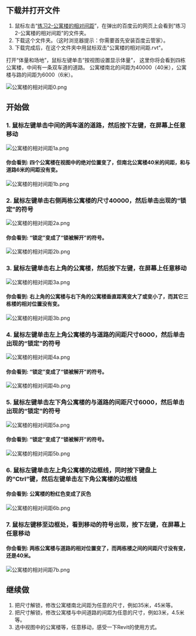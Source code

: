 ## 下载并打开文件

1. 鼠标左击“[练习2-公寓楼的相对间距](http://pan.baidu.com/s/1o7jBt3s)”，在弹出的百度云的网页上会看到“练习2-公寓楼的相对间距”的文件夹。
2. 下载这个文件夹。（这时浏览器提示：你需要首先安装百度云管家）。
3. 下载完成后，在这个文件夹中用鼠标双击"公寓楼的相对间距.rvt"。

打开“体量和场地”，鼠标左键单击“按视图设置显示体量”，
这里你将会看到四栋公寓楼，中间有一条双车道的道路。
公寓楼南北的间距为40000（40米），公寓楼与路的间距为6000（6米）。

![公寓楼的相对间距0.png](/images/公寓楼的相对间距/公寓楼的相对间距0.png)

## 开始做

### 1. 鼠标左键单击中间的两车道的道路，然后按下左键，在屏幕上任意移动

![公寓楼的相对间距1a.png](/images/公寓楼的相对间距/公寓楼的相对间距1a.png)

#### 你会看到: 四个公寓楼在视图中的绝对位置变了，但南北公寓楼40米的间距，和与道路6米的间距没有变。

![公寓楼的相对间距1b.png](/images/公寓楼的相对间距/公寓楼的相对间距1b.png)

### 2. 鼠标左键单击右侧两栋公寓楼的尺寸40000，然后单击出现的“锁定”的符号

![公寓楼的相对间距2a.png](/images/公寓楼的相对间距/公寓楼的相对间距2a.png)

#### 你会看到: “锁定”变成了“锁被解开”的符号。

![公寓楼的相对间距2b.png](/images/公寓楼的相对间距/公寓楼的相对间距2b.png)

### 3. 鼠标左键单击右上角的公寓楼，然后按下左键，在屏幕上任意移动

![公寓楼的相对间距3a.png](/images/公寓楼的相对间距/公寓楼的相对间距3a.png)

#### 你会看到: 右上角的公寓楼与右下角的公寓楼垂直距离变大了或变小了，而其它三栋楼的相对位置没有变。

![公寓楼的相对间距3b.png](/images/公寓楼的相对间距/公寓楼的相对间距3b.png)

### 4. 鼠标左键单击左上角公寓楼的与道路的间距尺寸6000，然后单击出现的“锁定”的符号

![公寓楼的相对间距4a.png](/images/公寓楼的相对间距/公寓楼的相对间距4a.png)

#### 你会看到: “锁定”变成了“锁被解开”的符号。

![公寓楼的相对间距4b.png](/images/公寓楼的相对间距/公寓楼的相对间距4b.png)

### 5. 鼠标左键单击左下角公寓楼的与道路的间距尺寸6000，然后单击出现的“锁定”的符号

![公寓楼的相对间距5a.png](/images/公寓楼的相对间距/公寓楼的相对间距5a.png)

#### 你会看到: “锁定”变成了“锁被解开”的符号。

![公寓楼的相对间距5b.png](/images/公寓楼的相对间距/公寓楼的相对间距5b.png)

### 6. 鼠标左键单击左上角公寓楼的边框线，同时按下键盘上的“Ctrl”键，然后左键单击左下角公寓楼的边框线

#### 你会看到: 公寓楼的粉红色变成了灰色

![公寓楼的相对间距6b.png](/images/公寓楼的相对间距/公寓楼的相对间距6b.png)

### 7. 鼠标左键移至边框处，看到移动的符号出现，按下左键，在屏幕上任意移动

#### 你会看到: 两栋公寓楼与道路的相对位置变了，而两栋楼之间的间距尺寸没有变，还是40米。

![公寓楼的相对间距7b.png](/images/公寓楼的相对间距/公寓楼的相对间距7b.png)

## 继续做

1. 把尺寸解锁，修改公寓楼南北间距为任意的尺寸，例如35米，45米等。
2. 把尺寸解锁，修改公寓楼与中间道路的间距为任意的尺寸，例如3米，4.5米等。
3. 选中视图中的公寓楼等，任意移动，感受一下Revit的使用方式。















